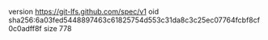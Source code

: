 version https://git-lfs.github.com/spec/v1
oid sha256:6a03fed5448897463c61825754d553c31da8c3c25ec07764fcbf8cf0c0adff8f
size 778
